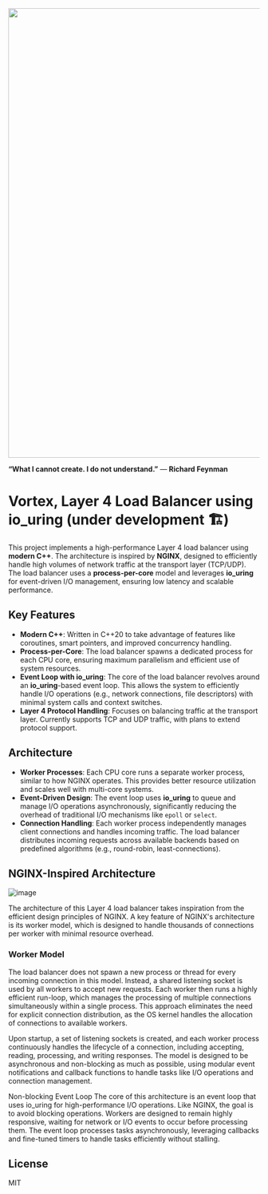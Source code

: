 <img src='https://github.com/aabolfazl/Vortex/assets/33707955/ecf80e50-99de-4ec5-ae4d-47315fe04457' width='900'>

**“What I cannot create. I do not understand.”**
― **Richard Feynman**

# Vortex, Layer 4 Load Balancer using io_uring (under development 🏗️)
This project implements a high-performance Layer 4 load balancer using **modern C++**. The architecture is inspired by **NGINX**, designed to efficiently handle high volumes of network traffic at the transport layer (TCP/UDP). The load balancer uses a **process-per-core** model and leverages **io_uring** for event-driven I/O management, ensuring low latency and scalable performance.

## Key Features

- **Modern C++**: Written in C++20 to take advantage of features like coroutines, smart pointers, and improved concurrency handling.
- **Process-per-Core**: The load balancer spawns a dedicated process for each CPU core, ensuring maximum parallelism and efficient use of system resources.
- **Event Loop with io_uring**: The core of the load balancer revolves around an **io_uring**-based event loop. This allows the system to efficiently handle I/O operations (e.g., network connections, file descriptors) with minimal system calls and context switches.
- **Layer 4 Protocol Handling**: Focuses on balancing traffic at the transport layer. Currently supports TCP and UDP traffic, with plans to extend protocol support.

## Architecture

- **Worker Processes**: Each CPU core runs a separate worker process, similar to how NGINX operates. This provides better resource utilization and scales well with multi-core systems.
- **Event-Driven Design**: The event loop uses **io_uring** to queue and manage I/O operations asynchronously, significantly reducing the overhead of traditional I/O mechanisms like `epoll` or `select`.
- **Connection Handling**: Each worker process independently manages client connections and handles incoming traffic. The load balancer distributes incoming requests across available backends based on predefined algorithms (e.g., round-robin, least-connections).


## NGINX-Inspired Architecture
![image](https://github.com/user-attachments/assets/72709a58-ef41-4d9c-b3e4-b46e7fbb2ec8)

The architecture of this Layer 4 load balancer takes inspiration from the efficient design principles of NGINX. A key feature of NGINX's architecture is its worker model, which is designed to handle thousands of connections per worker with minimal resource overhead.

### Worker Model
The load balancer does not spawn a new process or thread for every incoming connection in this model. Instead, a shared listening socket is used by all workers to accept new requests. Each worker then runs a highly efficient run-loop, which manages the processing of multiple connections simultaneously within a single process. This approach eliminates the need for explicit connection distribution, as the OS kernel handles the allocation of connections to available workers.

Upon startup, a set of listening sockets is created, and each worker process continuously handles the lifecycle of a connection, including accepting, reading, processing, and writing responses. The model is designed to be asynchronous and non-blocking as much as possible, using modular event notifications and callback functions to handle tasks like I/O operations and connection management.

Non-blocking Event Loop
The core of this architecture is an event loop that uses io_uring for high-performance I/O operations. Like NGINX, the goal is to avoid blocking operations. Workers are designed to remain highly responsive, waiting for network or I/O events to occur before processing them. The event loop processes tasks asynchronously, leveraging callbacks and fine-tuned timers to handle tasks efficiently without stalling.

## License

MIT
